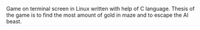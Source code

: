 Game on terminal screen in Linux written with help of C language. Thesis of the game is to find the most amount of gold in maze and to escape the AI beast. 
